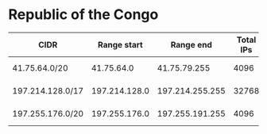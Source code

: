 # Republic of the Congo

CIDR               | Range start     | Range end       | Total IPs  | Assign date | Owner
------------------ | --------------- | --------------- | ---------- | ----------- | -----
41.75.64.0/20      | 41.75.64.0      | 41.75.79.255    | 4096       | 2010-11-25  | 
197.214.128.0/17   | 197.214.128.0   | 197.214.255.255 | 32768      | 2013-02-04  | 
197.255.176.0/20   | 197.255.176.0   | 197.255.191.255 | 4096       | 2011-04-21  | 
